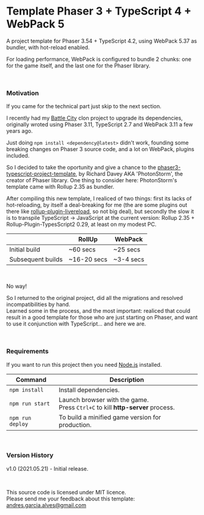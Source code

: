 # Template Phaser 3 + TypeScript 4 + WebPack 5

A project template for Phaser 3.54 + TypeScript 4.2, using WebPack 5.37 as bundler, with hot-reload enabled.  

For loading performance, WebPack is configured to bundle 2 chunks: one for the game itself, and the last one for the Phaser library.

&nbsp;

### Motivation

If you came for the technical part just skip to the next section.  

I recently had my [Battle City](https://github.com/andres-garcia-alves/mini-battle-city) clon project to upgrade its dependencies, originally wroted using Phaser 3.11, TypeScript 2.7 and WebPack 3.11 a few years ago.  

Just doing `npm install <dependency@latest>` didn't work, founding some breaking changes on Phaser 3 source code, and a lot on WebPack, plugins included.  

So I decided to take the oportunity and give a chance to the [phaser3-typescript-project-template](https://github.com/photonstorm/phaser3-typescript-project-template), by Richard Davey AKA 'PhotonStorm', the creator of Phaser library. One thing to consider here: PhotonStorm's template came with Rollup 2.35 as bundler.  

After compiling this new template, I realiced of two things: first its lacks of hot-reloading, by itself a deal-breaking for me (the are some plugins out there like [rollup-plugin-livereload](https://www.npmjs.com/package/rollup-plugin-livereload), so not big deal), but secondly the slow it is to transpile TypeScript -> JavaScript at the current version: Rollup 2.35 + Rollup-Plugin-TypesScript2 0.29, at least on my modest PC.

|                    | RollUp             | WebPack            |
|--------------------|--------------------|--------------------|
| Initial build      | ~60 secs           | ~25 secs           |
| Subsequent builds  | ~16-20 secs        | ~3-4 secs          |

&nbsp;

No way!  

So I returned to the original project, did all the migrations and resolved incompatibilities by hand.  
Learned some in the process, and the most important: realiced that could result in a good template for those who are just starting on Phaser, and want to use it conjunction with TypeScript... and here we are.

&nbsp;

### Requirements

If you want to run this project then you need [Node.js](https://nodejs.org) installed.

| Command          | Description           |
|------------------|-----------------------|
| `npm install`    | Install dependencies. |
| `npm run start`  | Launch browser with the game. <br> Press `Ctrl+C` to kill **http-server** process. |
| `npm run deploy` | To build a minified game version for production. |

&nbsp;

### Version History

v1.0 (2021.05.21) - Initial release.  

&nbsp;

This source code is licensed under MIT licence.  
Please send me your feedback about this template: andres.garcia.alves@gmail.com
